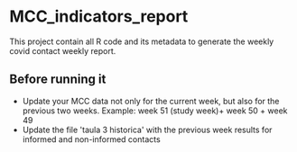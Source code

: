 # MCC_indicators_report
This project contain all R code and its metadata to generate the weekly covid contact weekly report.
## Before running it
* Update your MCC data not only for the current week, but also for the previous two weeks. Example: week 51 (study week)+ week 50 + week 49
* Update the file 'taula 3 historica' with the previous week results for informed and non-informed contacts
